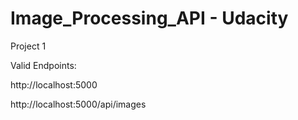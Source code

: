 # Image_Processing_API - Udacity

Project 1

Valid Endpoints:

http://localhost:5000

http://localhost:5000/api/images